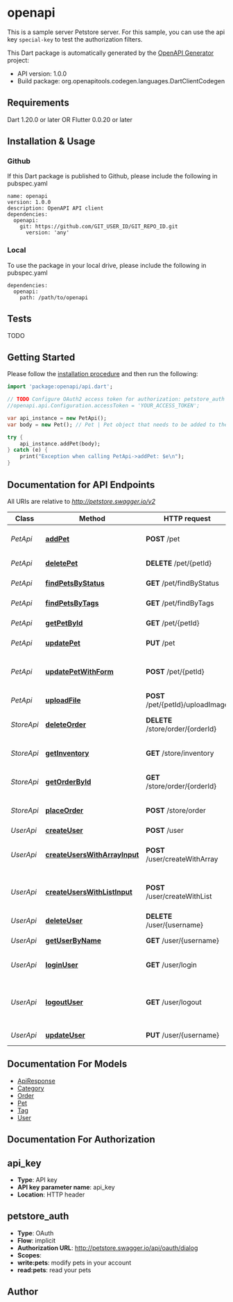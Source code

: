 # openapi
This is a sample server Petstore server. For this sample, you can use the api key `special-key` to test the authorization filters.

This Dart package is automatically generated by the [OpenAPI Generator](https://openapi-generator.tech) project:

- API version: 1.0.0
- Build package: org.openapitools.codegen.languages.DartClientCodegen

## Requirements

Dart 1.20.0 or later OR Flutter 0.0.20 or later

## Installation & Usage

### Github
If this Dart package is published to Github, please include the following in pubspec.yaml
```
name: openapi
version: 1.0.0
description: OpenAPI API client
dependencies:
  openapi:
    git: https://github.com/GIT_USER_ID/GIT_REPO_ID.git
      version: 'any'
```

### Local
To use the package in your local drive, please include the following in pubspec.yaml
```
dependencies:
  openapi:
    path: /path/to/openapi
```

## Tests

TODO

## Getting Started

Please follow the [installation procedure](#installation--usage) and then run the following:

```dart
import 'package:openapi/api.dart';

// TODO Configure OAuth2 access token for authorization: petstore_auth
//openapi.api.Configuration.accessToken = 'YOUR_ACCESS_TOKEN';

var api_instance = new PetApi();
var body = new Pet(); // Pet | Pet object that needs to be added to the store

try {
    api_instance.addPet(body);
} catch (e) {
    print("Exception when calling PetApi->addPet: $e\n");
}

```

## Documentation for API Endpoints

All URIs are relative to *http://petstore.swagger.io/v2*

Class | Method | HTTP request | Description
------------ | ------------- | ------------- | -------------
*PetApi* | [**addPet**](docs\/PetApi.md#addpet) | **POST** /pet | Add a new pet to the store
*PetApi* | [**deletePet**](docs\/PetApi.md#deletepet) | **DELETE** /pet/{petId} | Deletes a pet
*PetApi* | [**findPetsByStatus**](docs\/PetApi.md#findpetsbystatus) | **GET** /pet/findByStatus | Finds Pets by status
*PetApi* | [**findPetsByTags**](docs\/PetApi.md#findpetsbytags) | **GET** /pet/findByTags | Finds Pets by tags
*PetApi* | [**getPetById**](docs\/PetApi.md#getpetbyid) | **GET** /pet/{petId} | Find pet by ID
*PetApi* | [**updatePet**](docs\/PetApi.md#updatepet) | **PUT** /pet | Update an existing pet
*PetApi* | [**updatePetWithForm**](docs\/PetApi.md#updatepetwithform) | **POST** /pet/{petId} | Updates a pet in the store with form data
*PetApi* | [**uploadFile**](docs\/PetApi.md#uploadfile) | **POST** /pet/{petId}/uploadImage | uploads an image
*StoreApi* | [**deleteOrder**](docs\/StoreApi.md#deleteorder) | **DELETE** /store/order/{orderId} | Delete purchase order by ID
*StoreApi* | [**getInventory**](docs\/StoreApi.md#getinventory) | **GET** /store/inventory | Returns pet inventories by status
*StoreApi* | [**getOrderById**](docs\/StoreApi.md#getorderbyid) | **GET** /store/order/{orderId} | Find purchase order by ID
*StoreApi* | [**placeOrder**](docs\/StoreApi.md#placeorder) | **POST** /store/order | Place an order for a pet
*UserApi* | [**createUser**](docs\/UserApi.md#createuser) | **POST** /user | Create user
*UserApi* | [**createUsersWithArrayInput**](docs\/UserApi.md#createuserswitharrayinput) | **POST** /user/createWithArray | Creates list of users with given input array
*UserApi* | [**createUsersWithListInput**](docs\/UserApi.md#createuserswithlistinput) | **POST** /user/createWithList | Creates list of users with given input array
*UserApi* | [**deleteUser**](docs\/UserApi.md#deleteuser) | **DELETE** /user/{username} | Delete user
*UserApi* | [**getUserByName**](docs\/UserApi.md#getuserbyname) | **GET** /user/{username} | Get user by user name
*UserApi* | [**loginUser**](docs\/UserApi.md#loginuser) | **GET** /user/login | Logs user into the system
*UserApi* | [**logoutUser**](docs\/UserApi.md#logoutuser) | **GET** /user/logout | Logs out current logged in user session
*UserApi* | [**updateUser**](docs\/UserApi.md#updateuser) | **PUT** /user/{username} | Updated user


## Documentation For Models

 - [ApiResponse](docs\/ApiResponse.md)
 - [Category](docs\/Category.md)
 - [Order](docs\/Order.md)
 - [Pet](docs\/Pet.md)
 - [Tag](docs\/Tag.md)
 - [User](docs\/User.md)


## Documentation For Authorization


## api_key

- **Type**: API key
- **API key parameter name**: api_key
- **Location**: HTTP header

## petstore_auth

- **Type**: OAuth
- **Flow**: implicit
- **Authorization URL**: http://petstore.swagger.io/api/oauth/dialog
- **Scopes**: 
 - **write:pets**: modify pets in your account
 - **read:pets**: read your pets


## Author




